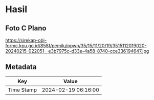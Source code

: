 # Hasil

## Foto C Plano

https://sirekap-obj-formc.kpu.go.id/858f/pemilu/ppwp/35/15/11/20/19/3515112019020-20240215-022051--e3b7975c-d33e-4a58-8740-cce336194647.jpg


## Metadata

| Key        | Value               |
| ---------- | ------------------- |
| Time Stamp | 2024-02-19 06:16:00 |



